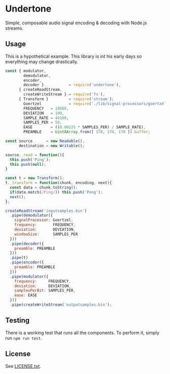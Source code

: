 Undertone
=========

Simple, composable audio signal encoding & decoding with Node.js streams.

## Usage

This is a hypothetical example.  This library is int his early days so everything may change drastically.

```javascript
const { modulator,
        demodulator,
        encoder, 
        decoder }           = require('undertone'),
      { createReadStream,
        createWriteStream } = require('fs'),
      { Transform }         = require('stream');
        Goertzel            = require('./lib/signal-processors/goertzel'),
        FREQUENCY   = 18000,
        DEVIATION   = 100,
        SAMPLE_RATE = 44100,
        SAMPLES_PER = 50,
        EASE        = ((0.00225 * SAMPLES_PER) / SAMPLE_RATE),
        PREAMBLE    = Uint8Array.from([ 170, 170, 170 ]).buffer;

const source      = new Readable(),
      destination = new Writable();

source._read = function(){
  this.push('Ping');
  this.push(null);
}

const t = new Transform();
t._transform = function(chunk, encoding, next){
  const data = chunk.toString();
  if(data.match(/Ping/)) this.push('Pong');
  next();
};

createReadStream('inputsamples.bin')
  .pipe(demodulator({
    signalProcessor: Goertzel,
    frequency:       FREQUENCY,
    deviation:       DEVIATION,
    windowSize:      SAMPLES_PER
  }))
  .pipe(decoder({
    preamble: PREAMBLE
  }))
  .pipe(t)
  .pipe(encoder({
    preamble: PREAMBLE
  }))
  .pipe(modulator({
    frequency:     FREQUENCY,
    deviation:     DEVIATION,
    samplesPerBit: SAMPLES_PER,
    ease: EASE
  }))
  .pipe(createWriteStream('outputsamples.bin');
```

## Testing

There is a working test that runs all the components.  To perform it, simply run `npm run test`.

## License

See [LICENSE.txt](LICENSE.txt).

